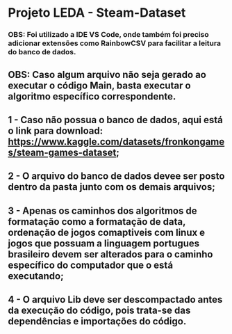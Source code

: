 # Projeto LEDA - Steam-Dataset

### OBS: Foi utilizado a IDE VS Code, onde também foi preciso adicionar extensões como RainbowCSV para facilitar a leitura do banco de dados.
## OBS: Caso algum arquivo não seja gerado ao executar o código Main, basta executar o algoritmo específico correspondente.

## 1 - Caso não possua o banco de dados, aqui está o link para download: https://www.kaggle.com/datasets/fronkongames/steam-games-dataset; 
## 2 - O arquivo do banco de dados devee ser posto dentro da pasta junto com os demais arquivos;
## 3 - Apenas os caminhos dos algoritmos de formatação como a formatação de data, ordenação de jogos comaptiveis com linux e jogos que possuam a linguagem portugues brasileiro devem ser alterados para o caminho específico do computador que o está executando;
## 4 - O arquivo Lib deve ser descompactado antes da execução do código, pois trata-se das dependências e importações do código.
